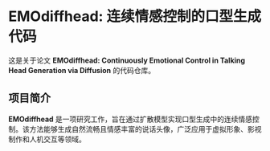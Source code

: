 # EMOdiffhead: 连续情感控制的口型生成代码

这是关于论文 **EMOdiffhead: Continuously Emotional Control in Talking Head Generation via Diffusion** 的代码仓库。

## 项目简介

**EMOdiffhead** 是一项研究工作，旨在通过扩散模型实现口型生成中的连续情感控制。该方法能够生成自然流畅且情感丰富的说话头像，广泛应用于虚拟形象、影视制作和人机交互等领域。

